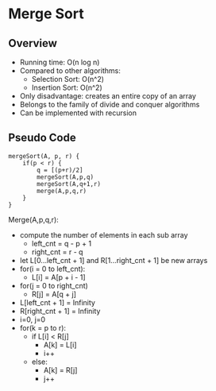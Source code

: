 # Merge Sort

## Overview

- Running time: O(n log n)
- Compared to other algorithms:
	- Selection Sort: O(n^2)
	- Insertion Sort: O(n^2)
- Only disadvantage: creates an entire copy of an array
- Belongs to the family of divide and conquer algorithms
- Can be implemented with recursion

## Pseudo Code

```
mergeSort(A, p, r) {
	if(p < r) {
		q = [(p+r)/2]
		mergeSort(A,p,q)
		mergeSort(A,q+1,r)
		merge(A,p,q,r)
	}
}
```

Merge(A,p,q,r):

- compute the number of elements in each sub array
	- left_cnt = q - p + 1
	- right_cnt = r - q
- let L[0...left_cnt + 1] and R[1...right_cnt + 1] be new arrays
- for(i = 0 to left_cnt):
	- L[i] = A[p + i - 1]
- for(j = 0 to right_cnt)
	- R[j] = A[q + j]
- L[left_cnt + 1] = Infinity
- R[right_cnt + 1] = Infinity
- i=0, j=0
- for(k = p to r):
	- if L[i] < R[j]
		- A[k] = L[i]
		- i++
	- else:
		- A[k] = R[j]
		- j++